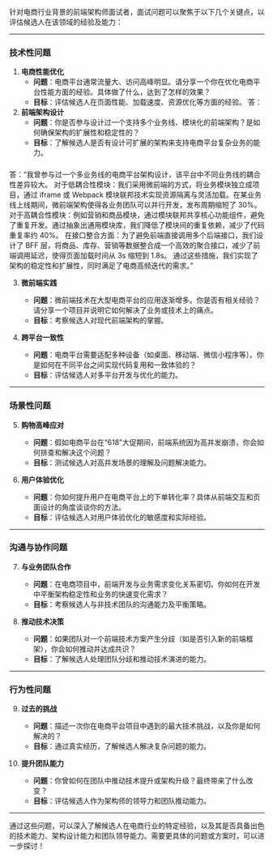 针对电商行业背景的前端架构师面试者，面试问题可以聚焦于以下几个关键点，以评估候选人在该领域的经验及能力：

---

### **技术性问题**
1. **电商性能优化**  
   - **问题**：电商平台通常流量大、访问高峰明显。请分享一个你在优化电商平台性能方面的经验。具体做了什么，达到了怎样的效果？  
   - **目标**：评估候选人在页面性能、加载速度、资源优化等方面的经验。
答：
2. **前端架构设计**  
   - **问题**：你是否参与设计过一个支持多个业务线、模块化的前端架构？是如何确保架构的扩展性和稳定性的？  
   - **目标**：了解候选人是否有设计可扩展的架构来支持电商平台复杂业务的能力。

### 
答：“我曾参与过一个多业务线的电商平台架构设计，该平台中不同业务线的耦合性差异较大。
对于低耦合性模块：我们采用微前端的方式，将业务模块独立成项目，通过 iframe 或 Webpack 模块联邦技术实现资源隔离与灵活加载。在某业务线上线期间，微前端架构使得各业务团队可以并行开发，发布周期缩短了 30%。
对于高耦合性模块：例如营销和商品模块，通过模块联邦共享核心功能组件，避免了重复开发。通过抽象出通用模块库，我们降低了模块间的重复依赖，减少了代码重复率约 40%。
在接口整合方面：为了避免前端直接调用多个后端接口，我们设计了 BFF 层，将商品、库存、营销等数据整合成一个高效的聚合接口，减少了前端调用延迟，使得页面加载时间从 3s 缩短到 1.8s。
通过这些措施，我们实现了架构的稳定性和扩展性，同时满足了电商高频迭代的需求。”

3. **微前端实践**  
   - **问题**：微前端技术在大型电商平台的应用逐渐增多。你是否有相关经验？请分享一个项目并说明它如何解决了业务或技术上的痛点。  
   - **目标**：考察候选人对现代前端架构的掌握。

4. **跨平台一致性**  
   - **问题**：电商平台需要适配多种设备（如桌面、移动端、微信小程序等）。你是如何在不同平台之间实现代码复用和一致体验的？  
   - **目标**：评估候选人对多平台开发与优化的能力。

---

### **场景性问题**
5. **购物高峰应对**  
   - **问题**：假如电商平台在“618”大促期间，前端系统因为高并发崩溃，你会如何排查和解决这个问题？  
   - **目标**：测试候选人对高并发场景的理解及问题解决能力。

6. **用户体验优化**  
   - **问题**：你如何提升用户在电商平台上的下单转化率？具体从前端交互和页面设计的角度谈谈你的方法。  
   - **目标**：评估候选人对用户体验优化的敏感度和实际经验。

---

### **沟通与协作问题**
7. **与业务团队合作**  
   - **问题**：在电商项目中，前端开发与业务需求变化关系密切。你如何在开发中平衡架构稳定性和业务的快速变化需求？  
   - **目标**：考察候选人与非技术团队的沟通能力及平衡策略。

8. **推动技术决策**  
   - **问题**：如果团队对一个前端技术方案产生分歧（如是否引入新的前端框架），你会如何推动并达成共识？  
   - **目标**：了解候选人处理团队分歧和推动技术演进的能力。

---

### **行为性问题**
9. **过去的挑战**  
   - **问题**：描述一次你在电商平台项目中遇到的最大技术挑战，以及你是如何解决的？  
   - **目标**：通过真实经历，了解候选人解决复杂问题的能力。

10. **提升团队能力**  
    - **问题**：你曾如何在团队中推动技术提升或架构升级？最终带来了什么改变？  
    - **目标**：评估候选人作为架构师的领导力和团队推动能力。

---

通过这些问题，可以深入了解候选人在电商行业的特定经验，以及其是否具备出色的技术能力、架构设计能力和团队领导能力。需要更具体的问题或方案时，可以进一步探讨！